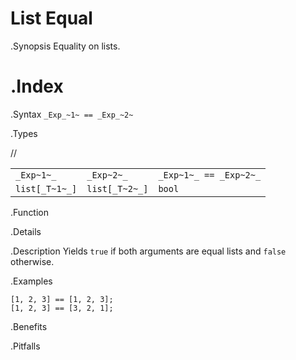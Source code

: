 # List Equal

.Synopsis
Equality on lists.

.Index
==

.Syntax
`_Exp_~1~ == _Exp_~2~`

.Types

//

|                |                 |                         |
| --- | --- | --- |
| `_Exp~1~_`     |  `_Exp~2~_`     | `_Exp~1~_ == _Exp~2~_`  |
| `list[_T~1~_]` |  `list[_T~2~_]` | `bool`                |


.Function

.Details

.Description
Yields `true` if both arguments are equal lists and `false` otherwise.

.Examples
```rascal-shell
[1, 2, 3] == [1, 2, 3];
[1, 2, 3] == [3, 2, 1];
```

.Benefits

.Pitfalls

